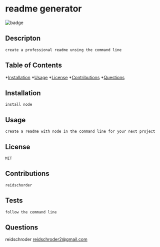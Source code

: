 # readme generator

  ![badge](https://img.shields.io/badge/License-MIT-blue.svg)

  ## Descripton
    create a professional readme unsing the command line


  ## Table of Contents
  *[Installation](#installation)
  *[Usage](#usage)
  *[License](#license)
  *[Contributions](#contributors)
  *[Questions](#questions)

  ## Installation
    install node

  ## Usage
    create a readme with node in the command line for your next project

  ## License
    MIT

  ## Contributions
    reidschorder

  ## Tests
    follow the command line

  ## Questions
  reidschroder
  reidschroder2@gmail.com

